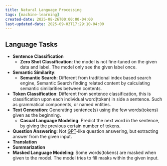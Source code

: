 ```yaml
---
title: Natural Language Processing
tags: [machine-learning]
created-date: 2025-08-26T00:00:00-04:00
last-updated-date: 2025-09-03T17:29:10-04:00
---
```


## Language Tasks

- **Sentence Classification**
	- **Zero Shot Classification**: the model is not fine-tuned on the given data and label. The model only see the given label once.
- **Semantic Similarity**:
	- **Semantic Search**: Different from traditional index based search engine, Semantic Search finding related content by calculating semantic similarities between contents.
- **Token Classification**: Different from sentence classification, this is classification upon each individual word(token) in side a sentence. Such as grammatical components, or named entities.
- **Text Generation**: Generating sentence(s) using the few words(tokens) given as the beginning.
	- **Casual Language Modeling**: Predict the next word in the sentence, by giving the previous certain number of tokens.
- **Question Answering**: Not [GPT](note/by/developer/gpt.md)-like question answering, but extracting answer from the given input.
- **Translation**
- **Summarization**
- **Masked Language Modeling**: Some words(tokens) are masked when given to the model. The model tries to fill masks within the given input.